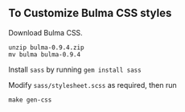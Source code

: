## To Customize Bulma CSS styles

Download Bulma CSS.

```
unzip bulma-0.9.4.zip
mv bulma bulma-0.9.4
```

Install `sass` by running `gem install sass`

Modify `sass/stylesheet.scss` as required, then run

```
make gen-css
```

